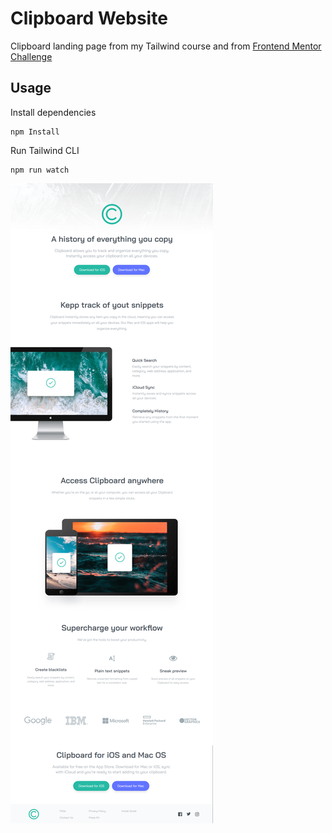 # Clipboard Website

Clipboard landing page from my Tailwind course and from [Frontend Mentor Challenge](https://www.frontendmentor.io/challenges/clipboard-landing-page-5cc9bccd6c4c91111378ecb9)

## Usage

Install dependencies

```
npm Install
```

Run Tailwind CLI

```
npm run watch
```

![Alt text](images/clipboard.png)
